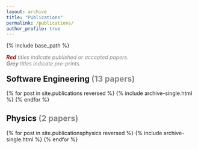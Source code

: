 ```yaml
---
layout: archive
title: "Publications"
permalink: /publications/
author_profile: true
---
```


{% include base_path %}

<p style="margin-bottom: -10px; padding-bottom: 0; color: #888888"><i><b><span style="color: #992017">Red</span></b> titles indicate published or accepted papers.<br>
<b><span style="color: #888888">Grey</span></b> titles indicate pre-prints.</i></p>

<h2 >Software Engineering <span style="color: #888888">(13 papers)</span></h2>

{% for post in site.publications reversed %}
  {% include archive-single.html %}
{% endfor %}

<h2 >Physics <span style="color: #888888">(2 papers)</span></h2>

{% for post in site.publicationsphysics reversed %}
  {% include archive-single.html %}
{% endfor %}